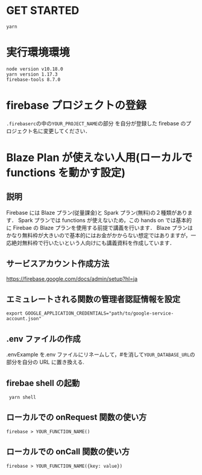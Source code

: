 # GET STARTED

```
yarn
```

# 実行環境環境

```
node version v10.18.0
yarn version 1.17.3
firebase-tools 8.7.0
```

# firebase プロジェクトの登録

`.firebaserc`の中の`YOUR_PROJECT_NAME`の部分 を自分が登録した firebase のプロジェクト名に変更してください．

# Blaze Plan が使えない人用(ローカルで functions を動かす設定)

## 説明

Firebase には Blaze プラン(従量課金)と Spark プラン(無料)の２種類があります．
Spark プランでは functions が使えないため，この hands on では基本的に Firebae の Blaze プランを使用する前提で講義を行います．
Blaze プランはかなり無料枠が大きいので基本的にはお金がかからない想定ではありますが，一応絶対無料枠で行いたいという人向けにも講義資料を作成しています．

## サービスアカウント作成方法

https://firebase.google.com/docs/admin/setup?hl=ja

## エミュレートされる関数の管理者認証情報を設定

```
export GOOGLE_APPLICATION_CREDENTIALS="path/to/google-service-account.json"
```

## .env ファイルの作成

.envExample を.env ファイルにリネームして，#を消して`YOUR_DATABASE_URL`の部分を自分の URL に置き換える.

## firebae shell の起動

```
 yarn shell
```

## ローカルでの onRequest 関数の使い方

```
firebase > YOUR_FUNCTION_NAME()
```

## ローカルでの onCall 関数の使い方

```
firebase > YOUR_FUNCTION_NAME({key: value})
```
